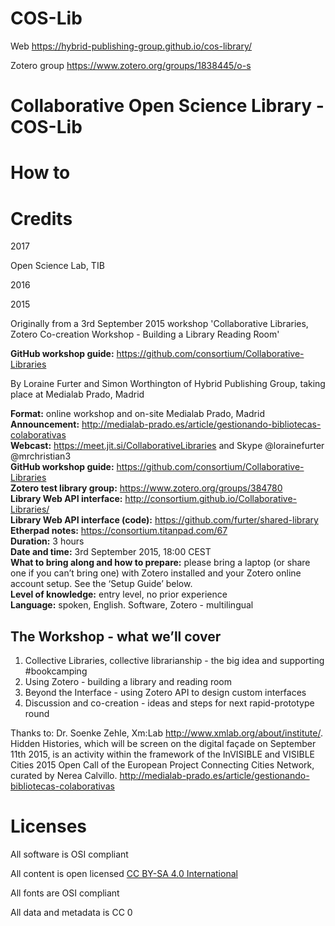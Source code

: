 # COS-Lib

Web https://hybrid-publishing-group.github.io/cos-library/

Zotero group https://www.zotero.org/groups/1838445/o-s

# Collaborative Open Science Library - COS-Lib

# How to

# Credits

2017

Open Science Lab, TIB

2016

2015

Originally from a 3rd September 2015 workshop 'Collaborative Libraries, Zotero Co-creation Workshop - Building a Library Reading Room'

**GitHub workshop guide:** https://github.com/consortium/Collaborative-Libraries  

By Loraine Furter and Simon Worthington of Hybrid Publishing Group, taking place at Medialab Prado, Madrid

**Format:** online workshop and on-site Medialab Prado, Madrid  
**Announcement:** http://medialab-prado.es/article/gestionando-bibliotecas-colaborativas  
**Webcast:** https://meet.jit.si/CollaborativeLibraries and Skype @lorainefurter @mrchristian3  
**GitHub workshop guide:** https://github.com/consortium/Collaborative-Libraries  
**Zotero test library group:** https://www.zotero.org/groups/384780  
**Library Web API interface:** http://consortium.github.io/Collaborative-Libraries/  
**Library Web API interface (code):** https://github.com/furter/shared-library  
**Etherpad notes:** https://consortium.titanpad.com/67  
**Duration:** 3 hours  
**Date and time:** 3rd September 2015, 18:00 CEST  
**What to bring along and how to prepare:** please bring a laptop (or share one if you can’t bring one) with Zotero installed and your Zotero online account setup. See the ‘Setup Guide’ below.  
**Level of knowledge:** entry level, no prior experience  
**Language:** spoken, English. Software, Zotero - multilingual  

## The Workshop - what we’ll cover

1. Collective Libraries, collective librarianship - the big idea and supporting #bookcamping
2. Using Zotero - building a library and reading room
3. Beyond the Interface - using Zotero API to design custom interfaces
4. Discussion and co-creation - ideas and steps for next rapid-prototype round

Thanks to: Dr. Soenke Zehle, Xm:Lab http://www.xmlab.org/about/institute/. Hidden Histories, which will be screen on the digital façade on September 11th 2015, is an activity within the framework of the InVISIBLE and VISIBLE Cities 2015 Open Call of the European Project Connecting Cities Network, curated by Nerea Calvillo. http://medialab-prado.es/article/gestionando-bibliotecas-colaborativas

# Licenses

All software is OSI compliant

All content is open licensed [CC BY-SA 4.0 International](LICENSE.md)

All fonts are OSI compliant

All data and metadata is CC 0
